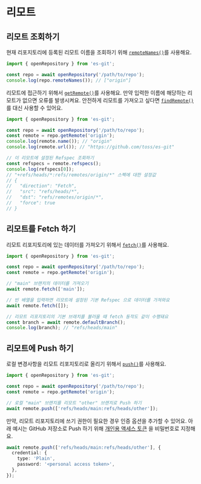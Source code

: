 # 리모트

## 리모트 조회하기

현재 리포지토리에 등록된 리모트 이름을 조회하기 위해 [`remoteNames()`](../reference/Repository/Methods/remoteNames.md)를 사용해요.

```ts
import { openRepository } from 'es-git';

const repo = await openRepository('/path/to/repo');
console.log(repo.remoteNames()); // ["origin"]
```

리모트에 접근하기 위해서 [`getRemote()`](../reference/Repository/Methods/getRemote.md)를 사용해요. 만약 입력한 이름에 해당하는 리모트가 없으면
오류를 발생시켜요. 안전하게 리모트를 가져오고 싶다면 [`findRemote()`](../reference/Repository/Methods/findRemote.md)를 대신 사용할 수 있어요.

```ts
import { openRepository } from 'es-git';

const repo = await openRepository('/path/to/repo');
const remote = repo.getRemote('origin');
console.log(remote.name()); // "origin"
console.log(remote.url()); // "https://github.com/toss/es-git"

// 이 리모트에 설정된 Refspec 조회하기
const refspecs = remote.refspecs();
console.log(refspecs[0]);
// "+refs/heads/*:refs/remotes/origin/*" 스펙에 대한 설정값
// {
//   "direction": "Fetch",
//   "src": "refs/heads/*",
//   "dst": "refs/remotes/origin/*",
//   "force": true
// }
```

## 리모트를 Fetch 하기

리모트 리포지토리에 있는 데이터를 가져오기 위해서 [`fetch()`](../reference/Remote/Methods/fetch.md)를 사용해요.

```ts
import { openRepository } from 'es-git';

const repo = await openRepository('/path/to/repo');
const remote = repo.getRemote('origin');

// "main" 브랜치의 데이터를 가져오기
await remote.fetch(['main']);

// 빈 배열을 입력하면 리모트에 설정된 기본 Refspec 으로 데이터를 가져와요
await remote.fetch([]);

// 리모트 리포지토리의 기본 브래치를 불러올 때 fetch 동작도 같이 수행돼요
const branch = await remote.defaultBranch();
console.log(branch); // "refs/heads/main"
```

## 리모트에 Push 하기

로컬 변경사항을 리모트 리포지토리로 올리기 위해서 [`push()`](../reference/Remote/Methods/push.md)를 사용해요.

```ts
import { openRepository } from 'es-git';

const repo = await openRepository('/path/to/repo');
const remote = repo.getRemote('origin');

// 로컬 "main" 브랜치를 리모트 "other" 브랜치로 Push 하기
await remote.push(['refs/heads/main:refs/heads/other']);
```

만약, 리모트 리포지토리에 쓰기 권한이 필요한 경우 인증 옵션을 추가할 수 있어요. 아래 예시는 GitHub 저장소로 Push 하기
위해 [개인용 액세스 토큰](https://docs.github.com/ko/authentication/keeping-your-account-and-data-secure/managing-your-personal-access-tokens)
을 비밀번호로 지정해요.

```ts
await remote.push(['refs/heads/main:refs/heads/other'], {
  credential: {
    type: 'Plain',
    password: '<personal access token>',
  },
});
```

